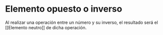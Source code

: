 # Elemento opuesto o inverso

Al realizar una operación entre un número y su inverso, el resultado será el [[Elemento neutro]] de dicha operación.
